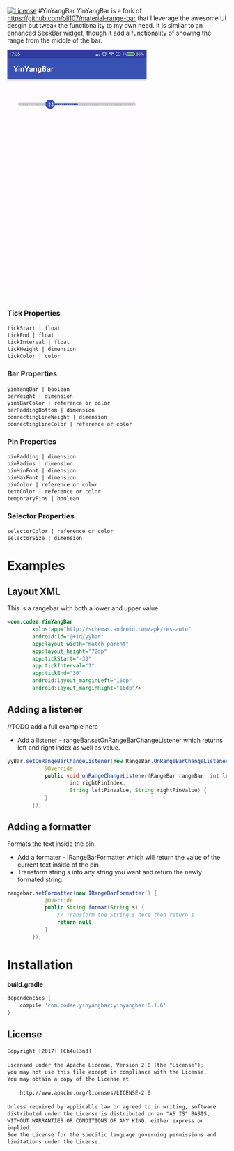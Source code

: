[![License](https://img.shields.io/badge/license-Apache%202-green.svg)](https://www.apache.org/licenses/LICENSE-2.0)
#YinYangBar
YinYangBar is a fork of https://github.com/oli107/material-range-bar that I leverage the awesome UI desgin but tweak the functionality to my own need.
It is similar to an enhanced SeekBar widget, though it add a functionality of showing the range from the middle of the bar.

![Img](https://github.com/dattran2346/YinYangBar/blob/master/demo.gif)


### Tick Properties
```
tickStart | float
tickEnd | float
tickInterval | float
tickHeight | dimension
tickColor | color
```
###  Bar Properties
```
yinYangBar | boolean
barWeight | dimension
yinYBarColor | reference or color
barPaddingBottom | dimension
connectingLineWeight | dimension
connectingLineColor | reference or color
```

### Pin Properties
```
pinPadding | dimension
pinRadius | dimension
pinMinFont | dimension
pinMaxFont | dimension
pinColor | reference or color
textColor | reference or color
temporaryPins | boolean
```

### Selector Properties
```
selectorColor | reference or color
selectorSize | dimension
```

Examples
=======

## Layout XML

This is a rangebar with both a lower and upper value
```xml
<com.codee.YinYangBar
        xmlns:app="http://schemas.android.com/apk/res-auto"
        android:id="@+id/yybar"
        app:layout_width="match_parent"
        app:layout_height="72dp"
        app:tickStart="-30"
        app:tickInterval="1"
        app:tickEnd="30"
        android:layout_marginLeft="16dp"
        android:layout_marginRight="16dp"/>
```

## Adding a listener
//TODO add a full example here
- Add a listener - rangeBar.setOnRangeBarChangeListener which returns left and right index as well as value.
```java
yyBar.setOnRangeBarChangeListener(new RangeBar.OnRangeBarChangeListener() {
            @Override
            public void onRangeChangeListener(RangeBar rangeBar, int leftPinIndex,
                    int rightPinIndex,
                    String leftPinValue, String rightPinValue) {
            }
        });
```

## Adding a formatter
Formats the text inside the pin.
- Add a formater - IRangeBarFormatter which will return the value of the current text inside of the pin
- Transform string s into any string you want and return the newly formated string.
```java
rangebar.setFormatter(new IRangeBarFormatter() {
            @Override
			public String format(String s) {
				// Transform the String s here then return s
                return null;
            }
        });
```

Installation
=======

**build.gradle**

```groovy
dependencies {
    compile 'com.codee.yinyangbar:yinyangbar:0.1.6'
}
```

## License

    Copyright [2017] [Ch4ul3n3]

    Licensed under the Apache License, Version 2.0 (the "License");
    you may not use this file except in compliance with the License.
    You may obtain a copy of the License at

        http://www.apache.org/licenses/LICENSE-2.0

    Unless required by applicable law or agreed to in writing, software
    distributed under the License is distributed on an "AS IS" BASIS,
    WITHOUT WARRANTIES OR CONDITIONS OF ANY KIND, either express or implied.
    See the License for the specific language governing permissions and
    limitations under the License.